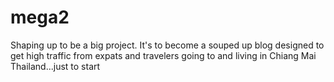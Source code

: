 # mega2
Shaping up to be a big project. It's to become a souped up blog designed to get high traffic from expats and travelers going to and living in Chiang Mai Thailand...just to start
